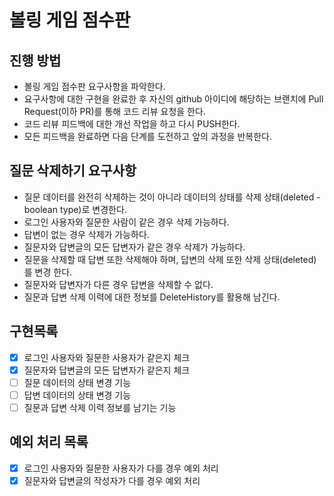 # 볼링 게임 점수판
## 진행 방법
* 볼링 게임 점수판 요구사항을 파악한다.
* 요구사항에 대한 구현을 완료한 후 자신의 github 아이디에 해당하는 브랜치에 Pull Request(이하 PR)를 통해 코드 리뷰 요청을 한다.
* 코드 리뷰 피드백에 대한 개선 작업을 하고 다시 PUSH한다.
* 모든 피드백을 완료하면 다음 단계를 도전하고 앞의 과정을 반복한다.

## 질문 삭제하기 요구사항
* 질문 데이터를 완전히 삭제하는 것이 아니라 데이터의 상태를 삭제 상태(deleted - boolean type)로 변경한다.
* 로그인 사용자와 질문한 사람이 같은 경우 삭제 가능하다.
* 답변이 없는 경우 삭제가 가능하다.
* 질문자와 답변글의 모든 답변자가 같은 경우 삭제가 가능하다.
* 질문을 삭제할 때 답변 또한 삭제해야 하며, 답변의 삭제 또한 삭제 상태(deleted)를 변경
한다.
* 질문자와 답변자가 다른 경우 답변을 삭제할 수 없다.
* 질문과 답변 삭제 이력에 대한 정보를 DeleteHistory를 활용해 남긴다.

## 구현목록
* [X] 로그인 사용자와 질문한 사용자가 같은지 체크
* [X] 질문자와 답변글의 모든 답변자가 같은지 체크
* [ ] 질문 데이터의 상태 변경 기능
* [ ] 답변 데이터의 상태 변경 기능
* [ ] 질문과 답변 삭제 이력 정보를 남기는 기능

## 예외 처리 목록
* [X] 로그인 사용자와 질문한 사용자가 다를 경우 예외 처리
* [X] 질문자와 답변글의 작성자가 다를 경우 예외 처리 